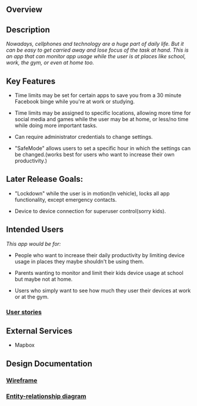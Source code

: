 ## Overview

## Description
_Nowadays, cellphones and technology are a huge part of daily life. But it can be easy to get carried away and lose focus of the task at hand. This is an app that can monitor app usage while the user is at places like school, work, the gym, or even at home too._

## Key Features

* Time limits may be set for certain apps to save you from a 30 minute Facebook binge while you're at work or studying.

* Time limits may be assigned to specific locations, allowing more time for social media and games while the user may be at home, or less/no time while doing more important tasks.

* Can require administrator credentials to change settings.

* "SafeMode" allows users to set a specific hour in which the settings can be changed.(works best for users who want to increase their own productivity.)

## Later Release Goals:

* "Lockdown" while the user is in motion(In vehicle), locks all app functionality, except emergency contacts.

* Device to device connection for superuser control(sorry kids).

## Intended Users
_This app would be for:_

* People who want to increase their daily productivity by limiting device usage in places they maybe shouldn't be using them.

* Parents wanting to monitor and limit their kids device usage at school but maybe not at home.  

* Users who simply want to see how much they user their devices at work or at the gym.

### [User stories](user-stories.md)

## External Services

* Mapbox

## Design Documentation

### [Wireframe](wireframe.md)

### [Entity-relationship diagram](erd.md)
